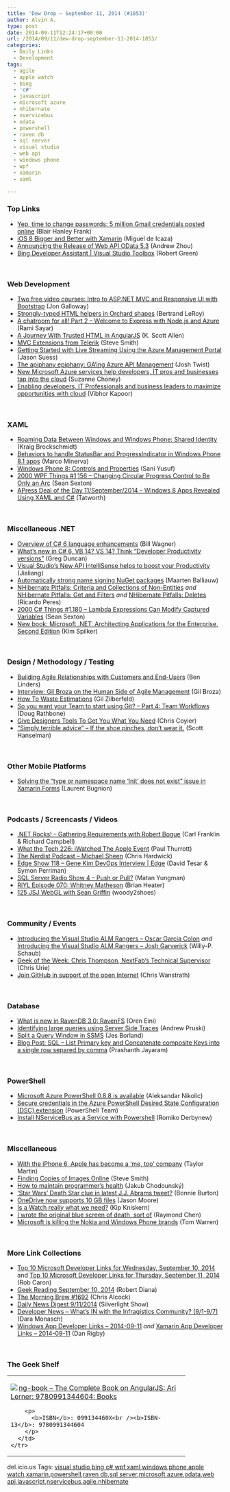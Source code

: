 ```yaml
---
title: 'Dew Drop – September 11, 2014 (#1853)'
author: Alvin A.
type: post
date: 2014-09-11T12:24:17+00:00
url: /2014/09/11/dew-drop-september-11-2014-1853/
categories:
  - Daily Links
  - Development
tags:
  - agile
  - apple watch
  - bing
  - 'c#'
  - javascript
  - microsoft azure
  - nhibernate
  - nservicebus
  - odata
  - powershell
  - raven db
  - sql server
  - visual studio
  - web api
  - windows phone
  - wpf
  - xamarin
  - xaml

---
```

### <a name="top"></a>Top Links

  * <a href="http://feedproxy.google.com/~r/geekwire/~3/ccaFjICr0sA/" target="_blank">Yep, time to change passwords: 5 million Gmail credentials posted online</a> (Blair Hanley Frank)
  * <a href="http://blog.xamarin.com/xamarin-ios-8/" target="_blank">iOS 8 Bigger and Better with Xamarin</a> (Miguel de Icaza)
  * <a href="http://blogs.msdn.com/b/webdev/archive/2014/09/11/announcing-the-release-of-web-api-odata-5-3.aspx" target="_blank">Announcing the Release of Web API OData 5.3</a> (Andrew Zhou)
  * <a href="http://channel9.msdn.com/Shows/Visual-Studio-Toolbox/Bing-Developer-Assistant" target="_blank">Bing Developer Assistant | Visual Studio Toolbox</a> (Robert Green)

&nbsp;

### <a name="web"></a>Web Development

  * <a href="http://feedproxy.google.com/~r/jongalloway/~3/rZR6aQvYNSw/two-free-video-courses-intro-to-asp-net-mvc-and-responsive-ui-with-bootstrap" target="_blank">Two free video courses: Intro to ASP.NET MVC and Responsive UI with Bootstrap</a> (Jon Galloway)
  * <a href="http://weblogs.asp.net:80/bleroy/strongly-typed-html-helpers-in-orchard-shapes" target="_blank">Strongly-typed HTML helpers in Orchard shapes</a> (Bertrand LeRoy)
  * <a href="http://feedproxy.google.com/~r/CanDevs/~3/kAp2h2Mb2b4/a-chatroom-for-all-part-2-welcome-to-express-with-node-js-and-azure.aspx" target="_blank">A chatroom for all! Part 2 – Welcome to Express with Node.js and Azure</a> (Rami Sayar)
  * <a href="http://odetocode.com/blogs/scott/archive/2014/09/10/a-journey-with-trusted-html-in-angularjs.aspx" target="_blank">A Journey With Trusted HTML in AngularJS</a> (K. Scott Allen)
  * <a href="http://blog.falafel.com/mvc-extensions-telerik/" target="_blank">MVC Extensions from Telerik</a> (Steve Smith)
  * <a href="http://azure.microsoft.com/blog/2014/09/10/getting-started-with-azure-media-services-live-streaming/" target="_blank">Getting Started with Live Streaming Using the Azure Management Portal</a> (Jason Suess)
  * <a href="http://azure.microsoft.com/blog/2014/09/10/the-apiphany-epiphany-gaing-azure-api-management/" target="_blank">The apiphany epiphany: GA’ing Azure API Management</a> (Josh Twist)
  * <a href="http://blogs.microsoft.com/firehose/2014/09/10/new-microsoft-azure-services-help-developers-it-pros-and-businesses-tap-into-the-cloud/" target="_blank">New Microsoft Azure services help developers, IT pros and businesses tap into the cloud</a> (Suzanne Choney)
  * <a href="http://azure.microsoft.com/blog/2014/09/10/enabling-developers-it-professionals-and-business-leaders-to-maximize-opportunities-with-cloud/" target="_blank">Enabling developers, IT Professionals and business leaders to maximize opportunities with cloud</a> (Vibhor Kapoor)

&nbsp;

### <a name="silverlight"></a>XAML

  * <a href="http://www.kraigbrockschmidt.com/2014/09/10/roaming-data-windows-phone-shared-identity/" target="_blank">Roaming Data Between Windows and Windows Phone: Shared Identity</a> (Kraig Brockschmidt)
  * <a href="http://marcominerva.wordpress.com/2014/09/11/behaviors-to-handle-statusbar-and-progressindicator-in-windows-phone-8-1-apps/" target="_blank">Behaviors to handle StatusBar and ProgressIndicator in Windows Phone 8.1 apps</a> (Marco Minerva)
  * <a href="http://code.tutsplus.com/tutorials/windows-phone-8-controls-and-properties--cms-20487" target="_blank">Windows Phone 8: Controls and Properties</a> (Sani Yusuf)
  * <a href="http://wpf.2000things.com/2014/09/11/1156-changing-circular-progress-control-to-be-only-an-arc/" target="_blank">2000 WPF Things #1,156 – Changing Circular Progress Control to Be Only an Arc</a> (Sean Sexton)
  * <a href="http://feedproxy.google.com/~r/geekswithblogs/~3/86zlLGXgGfQ/apress-deal-of-the-day-11september2014---windows-8-apps.aspx" target="_blank">APress Deal of the Day 11/September/2014 &#8211; Windows 8 Apps Revealed Using XAML and C#</a> (Tatworth)

&nbsp;

### <a name="dotnet"></a>Miscellaneous .NET

  * <a href="http://feedproxy.google.com/~r/billwagner/~3/A1Kq34qLd0A/overview-of-c-6-language-enhancements" target="_blank">Overview of C# 6 language enhancements</a> (Bill Wagner)
  * <a href="http://coolthingoftheday.blogspot.com/2014/09/what-new-in-c-6-vb-14-vs-14-think.html" target="_blank">What&#8217;s new in C# 6, VB 14? VS 14? Think &#8220;Developer Productivity versions&#8221;</a> (Greg Duncan)
  * <a href="http://feedproxy.google.com/~r/geekswithblogs/~3/el6ma1xf8qo/visual-studios-new-api-intellisense-helps-to-boost-your-productivity.aspx" target="_blank">Visual Studio&#8217;s New API IntelliSense helps to boost your Productivity</a> (Jialiang)
  * <a href="http://blog.maartenballiauw.be/post/2014/09/10/Automatically-strong-name-signing-NuGet-packages.aspx" target="_blank">Automatically strong name signing NuGet packages</a> (Maarten Balliauw)
  * <a href="http://weblogs.asp.net:80/ricardoperes/nhibernate-pitfalls-criteria-and-collections-of-non-entities" target="_blank">NHibernate Pitfalls: Criteria and Collections of Non-Entities</a> _and_ <a href="http://weblogs.asp.net:80/ricardoperes/nhibernate-pitfalls-get-and-filters" target="_blank">NHibernate Pitfalls: Get and Filters</a> _and_ <a href="http://weblogs.asp.net:80/ricardoperes/nhibernate-pitfalls-deletes" target="_blank">NHibernate Pitfalls: Deletes</a> (Ricardo Peres)
  * <a href="http://csharp.2000things.com/2014/09/11/1180-lambda-expressions-can-modify-captured-variables/" target="_blank">2000 C# Things #1,180 – Lambda Expressions Can Modify Captured Variables</a> (Sean Sexton)
  * <a href="http://blogs.msdn.com/b/microsoft_press/archive/2014/09/10/new-book-microsoft-net-architecting-applications-for-the-enterprise-second-edition.aspx" target="_blank">New book: Microsoft .NET: Architecting Applications for the Enterprise, Second Edition</a> (Kim Spilker)

&nbsp;

### <a name="design"></a>Design / Methodology / Testing

  * <a href="http://www.infoq.com/news/2014/09/agile-relationships?utm_campaign=infoq_content&utm_source=infoq&utm_medium=feed&utm_term=global" target="_blank">Building Agile Relationships with Customers and End-Users</a> (Ben Linders)
  * <a href="http://www.infoq.com/interviews/agile2014-broza?utm_campaign=infoq_content&utm_source=infoq&utm_medium=feed&utm_term=global" target="_blank">Interview: Gil Broza on the Human Side of Agile Management</a> (Gil Broza)
  * <a href="http://feedproxy.google.com/~r/gilzilberfeld/~3/vsgqrD3U7A4/how-to-waste-estimations.html" target="_blank">How To Waste Estimations</a> (Gil Zilberfeld)
  * <a href="http://feedproxy.google.com/~r/DiaryOfANinja/~3/3KGf5sSBZAE/so-you-want-your-team-to-start-using-git-ndash-part-4-team-workflows" target="_blank">So you want your Team to start using Git? – Part 4: Team Workflows</a> (Doug Rathbone)
  * <a href="http://css-tricks.com/give-designers-tools-get-need/" target="_blank">Give Designers Tools To Get You What You Need</a> (Chris Coyier)
  * <a href="http://feeds.hanselman.com/~/74245987/0/scotthanselman~Simply-terrible-advice-If-the-shoe-pinches-dont-wear-it.aspx" target="_blank">&#8220;Simply terrible advice&#8221; &#8211; If the shoe pinches, don&#8217;t wear it.</a> (Scott Hanselman)

&nbsp;

### <a name="mobile"></a>Other Mobile Platforms

  * <a href="http://feedproxy.google.com/~r/galasoft/~3/1_BShqgJjyU/" target="_blank">Solving the “type or namespace name ‘Init’ does not exist” issue in Xamarin Forms</a> (Laurent Bugnion)

&nbsp;

### <a name="podcasts"></a>Podcasts / Screencasts / Videos

  * <a href="http://www.dotnetrocks.com/default.aspx?ShowNum=1034" target="_blank">.NET Rocks! &#8211; Gathering Requirements with Robert Bogue</a> (Carl Franklin & Richard Campbell)
  * <a href="http://winsupersite.com/podcasts/what-tech-226-iwatched-apple-event" target="_blank">What the Tech 226: iWatched The Apple Event</a> (Paul Thurrott)
  * <a href="http://nerdist.libsyn.com/michael-sheen" target="_blank">The Nerdist Podcast &#8211; Michael Sheen</a> (Chris Hardwick)
  * <a href="http://channel9.msdn.com/Shows/Edge/Edge-Show-118-Gene-Kim-DevOps-Interview" target="_blank">Edge Show 118 &#8211; Gene Kim DevOps Interview | Edge</a> (David Tesar & Symon Perriman)
  * <a href="http://www.sqlserverradio.com/show4/" target="_blank">SQL Server Radio Show 4 – Push or Pull?</a> (Matan Yungman)
  * <a href="http://riyl.podbean.com/e/episode-070-whitney-matheson/" target="_blank">RiYL Episode 070: Whitney Matheson</a> (Brian Heater)
  * <a href="http://javascriptjabber.com/125-jsj-webgl-with-sean-griffin/" target="_blank">125 JSJ WebGL with Sean Griffin</a> (woody2shoes)

&nbsp;

### <a name="events"></a>Community / Events

  * <a href="http://blogs.msdn.com/b/willy-peter_schaub/archive/2014/09/10/introducing-the-visual-studio-alm-rangers-oscar-garcia-colon.aspx" target="_blank">Introducing the Visual Studio ALM Rangers – Oscar Garcia Colon</a> _and_ <a href="http://blogs.msdn.com/b/willy-peter_schaub/archive/2014/09/10/introducing-the-visual-studio-alm-rangers-josh-garverick.aspx" target="_blank">Introducing the Visual Studio ALM Rangers – Josh Garverick</a> (Willy-P. Schaub)
  * <a href="http://www.geekadelphia.com/2014/09/10/geek-of-the-week-chris-thompson-nextfabs-technical-supervisor/" target="_blank">Geek of the Week: Chris Thompson, NextFab’s Technical Supervisor</a> (Chris Urie)
  * <a href="https://github.com/blog/1888-join-github-in-support-of-the-open-internet" target="_blank">Join GitHub in support of the open Internet</a> (Chris Wanstrath)

&nbsp;

### <a name="sql"></a>Database

  * <a href="http://feedproxy.google.com/~r/AyendeRahien/~3/rM1N4FHG-vc/what-is-new-in-ravendb-3-0-ravenfs" target="_blank">What is new in RavenDB 3.0: RavenFS</a> (Oren Eini)
  * <a href="http://www.sqlservercentral.com/blogs/the-dba-who-came-in-from-the-cold/2014/09/11/identifying-large-queries-using-server-side-traces/" target="_blank">Identifying large queries using Server Side Traces</a> (Andrew Pruski)
  * <a href="http://blogs.lessthandot.com/index.php/datamgmt/dbprogramming/split-a-query-window-in-ssms/" target="_blank">Split a Query Window in SSMS</a> (Jes Borland)
  * <a href="http://www.toadworld.com/platforms/sql-server/b/weblog/archive/2014/09/10/sql-list-primary-key-and-concatenate-composite-keys-into-a-single-row-separed-by-comma.aspx" target="_blank">Blog Post: SQL – List Primary key and Concatenate composite Keys into a single row separed by comma</a> (Prashanth Jayaram)

&nbsp;

### <a name="ps"></a>PowerShell

  * <a href="http://www.powershellmagazine.com/2014/09/10/microsoft-azure-powershell-0-8-8-is-available/" target="_blank">Microsoft Azure PowerShell 0.8.8 is available</a> (Aleksandar Nikolic)
  * <a href="http://blogs.msdn.com/b/powershell/archive/2014/09/10/secure-credentials-in-the-azure-powershell-desired-state-configuration-dsc-extension.aspx" target="_blank">Secure credentials in the Azure PowerShell Desired State Configuration (DSC) extension</a> (PowerShell Team)
  * <a href="http://feeds.dzone.com/~r/zones/dotnet/~3/5uXjxjubSkk/install-nservicebus-service" target="_blank">Install NServiceBus as a Service with Powershell</a> (Romiko Derbynew)

&nbsp;

### <a name="misc"></a>Miscellaneous

  * <a href="http://feedproxy.google.com/~r/pocketnow/~3/06rhO3QssGY/iphone-6-apple-innovation" target="_blank">With the iPhone 6, Apple has become a ‘me, too’ company</a> (Taylor Martin)
  * <a href="http://ardalis.com:80/finding-copies-of-images-online" target="_blank">Finding Copies of Images Online</a> (Steve Smith)
  * <a href="http://chodounsky.net/2014/09/11/how-to-maintain-programmers-health/" target="_blank">How to maintain programmer&#8217;s health</a> (Jakub Chodounský)
  * <a href="http://feedproxy.google.com/~r/cnet/tcoc/~3/WwGvPRbaHJw/story01.htm" target="_blank">&#8216;Star Wars&#8217; Death Star clue in latest J.J. Abrams tweet?</a> (Bonnie Burton)
  * <a href="https://blog.onedrive.com/onedrive-now-supports-10-gb-files/" target="_blank">OneDrive now supports 10 GB files</a> (Jason Moore)
  * <a href="http://feedproxy.google.com/~r/liveside/~3/qOM-uxgVOyY/" target="_blank">Is a Watch really what we need?</a> (Kip Kniskern)
  * <a href="http://blogs.msdn.com/b/oldnewthing/archive/2014/09/10/10556421.aspx" target="_blank">I wrote the original blue screen of death, sort of</a> (Raymond Chen)
  * <a href="http://www.theverge.com/2014/9/10/6131695/microsoft-is-killing-the-nokia-and-windows-phone-brands" target="_blank">Microsoft is killing the Nokia and Windows Phone brands</a> (Tom Warren)

&nbsp;

### <a name="links"></a>More Link Collections

  * <a href="http://blogs.msdn.com/b/robcaron/archive/2014/09/10/top-10-microsoft-developer-links-for-wednesday-september-10-2014.aspx" target="_blank">Top 10 Microsoft Developer Links for Wednesday, September 10, 2014</a> and <a href="http://blogs.msdn.com/b/robcaron/archive/2014/09/11/top-10-microsoft-developer-links-for-thursday-september-11-2014.aspx" target="_blank">Top 10 Microsoft Developer Links for Thursday, September 11, 2014</a> (Rob Caron)
  * <a href="http://feeds.regulargeek.com/~r/RegularGeek/~3/CzA9yh-YE6E/" target="_blank">Geek Reading September 10, 2014</a> (Robert Diana)
  * <a href="http://feedproxy.google.com/~r/ReflectivePerspective/~3/iXziyhEF1kw/" target="_blank">The Morning Brew #1692</a> (Chris Alcock)
  * <a href="http://feedproxy.google.com/~r/silverlightshow/~3/QeUVJghgTuM/Daily-News-Digest-9-11-2014.aspx" target="_blank">Daily News Digest 9/11/2014</a> (Silverlight Show)
  * <a href="http://www.infragistics.com/community/blogs/d-coding/archive/2014/09/10/developer-news-what-39-s-in-with-the-infragistics-community-9-1-9-7.aspx" target="_blank">Developer News &#8211; What&#8217;s IN with the Infragistics Community? (9/1-9/7)</a> (Dara Monasch)
  * <a href="http://windowsappdev.com/2014/09/windows-app-developer-links-2014-09-11/" target="_blank">Windows App Developer Links &#8211; 2014-09-11</a> _and_ <a href="http://xamarinappdev.com/2014/09/xamarin-app-developer-links-2014-09-11/" target="_blank">Xamarin App Developer Links &#8211; 2014-09-11</a> (Dan Rigby)

&nbsp;

### <a name="shelf"></a>The Geek Shelf

<div id="scid:7dc1bd33-94bd-46fd-a20b-0131235bcd47:150423f7-3bea-4fa9-820a-2c6389ac3375" class="wlWriterEditableSmartContent" style="float: none; padding-bottom: 0px; padding-top: 0px; padding-left: 0px; margin: 0px; display: inline; padding-right: 0px">
  <table cellspacing="0" cellpadding="2" width="400" border="0" unselectable="on">
    <tr>
      <td valign="top" width="400">
        <p>
          <a title="ng-book - The Complete Book on AngularJS: Ari Lerner: 9780991344604: Books" href="http://www.amazon.com/exec/obidos/ASIN/099134460X/alvinashcraft-20"><img data-recalc-dims="1" decoding="async" src="https://i0.wp.com/images.amazon.com/images/P/099134460X.01.MZZZZZZZ.jpg?w=660" border="0" align="left" style="float:left" />ng-book &#8211; The Complete Book on AngularJS: Ari Lerner: 9780991344604: Books</a>
        </p>
        
        <p>
          <b>ISBN</b>: 099134460X<br /><b>ISBN-13</b>: 9780991344604
        </p>
      </td>
    </tr>
  </table>
</div>

<div id="scid:0767317B-992E-4b12-91E0-4F059A8CECA8:5c4b18b1-f5a8-4034-aa5f-e75ad7717e7e" class="wlWriterEditableSmartContent" style="float: none; padding-bottom: 0px; padding-top: 0px; padding-left: 0px; margin: 0px; display: inline; padding-right: 0px">
  del.icio.us Tags: <a href="http://del.icio.us/popular/visual+studio" rel="tag">visual studio</a>,<a href="http://del.icio.us/popular/bing" rel="tag">bing</a>,<a href="http://del.icio.us/popular/c%23" rel="tag">c#</a>,<a href="http://del.icio.us/popular/wpf" rel="tag">wpf</a>,<a href="http://del.icio.us/popular/xaml" rel="tag">xaml</a>,<a href="http://del.icio.us/popular/windows+phone" rel="tag">windows phone</a>,<a href="http://del.icio.us/popular/apple+watch" rel="tag">apple watch</a>,<a href="http://del.icio.us/popular/xamarin" rel="tag">xamarin</a>,<a href="http://del.icio.us/popular/powershell" rel="tag">powershell</a>,<a href="http://del.icio.us/popular/raven+db" rel="tag">raven db</a>,<a href="http://del.icio.us/popular/sql+server" rel="tag">sql server</a>,<a href="http://del.icio.us/popular/microsoft+azure" rel="tag">microsoft azure</a>,<a href="http://del.icio.us/popular/odata" rel="tag">odata</a>,<a href="http://del.icio.us/popular/web+api" rel="tag">web api</a>,<a href="http://del.icio.us/popular/javascript" rel="tag">javascript</a>,<a href="http://del.icio.us/popular/nservicebus" rel="tag">nservicebus</a>,<a href="http://del.icio.us/popular/agile" rel="tag">agile</a>,<a href="http://del.icio.us/popular/nhibernate" rel="tag">nhibernate</a>
</div>
